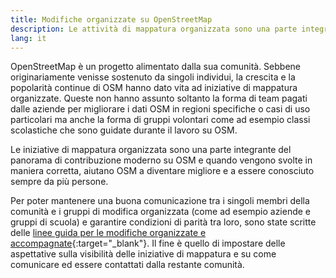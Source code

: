 ```yaml
---
title: Modifiche organizzate su OpenStreetMap
description: Le attività di mappatura organizzata sono una parte integrante del panorama di contribuzione moderno su OSM…
lang: it
---
```


OpenStreetMap è un progetto alimentato dalla sua comunità. Sebbene originariamente venisse sostenuto da singoli individui, la crescita e la popolarità continue di OSM hanno dato vita ad iniziative di mappatura organizzate. Queste non hanno assunto soltanto la forma di team pagati dalle aziende per migliorare i dati OSM in regioni specifiche o casi di uso particolari ma anche la forma di gruppi volontari come ad esempio classi scolastiche che sono guidate durante il lavoro su OSM.

Le iniziative di mappatura organizzata sono una parte integrante del panorama di contribuzione moderno su OSM e quando vengono svolte in maniera corretta, aiutano OSM a diventare migliore e a essere conosciuto sempre da più persone.

Per poter mantenere una buona comunicazione tra i singoli membri della comunità e i gruppi di modifica organizzata (come ad esempio aziende e gruppi di scuola) e garantire condizioni di parità tra loro, sono state scritte delle [linee guida per le modifiche organizzate e accompagnate](https://wiki.openstreetmap.org/wiki/Organised_Editing_Guidelines){:target="_blank"}. Il fine è quello di impostare delle aspettative sulla visibilità delle iniziative di mappatura e su come comunicare ed essere contattati dalla restante comunità.

